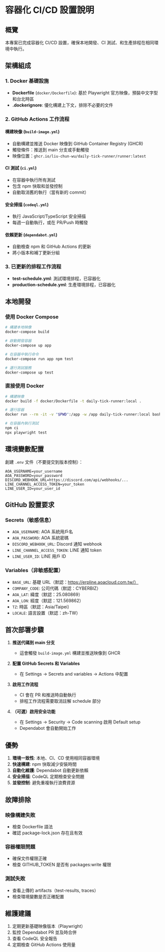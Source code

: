 # 容器化 CI/CD 設置說明

## 概覽

本專案已完成容器化 CI/CD 設置，確保本地開發、CI 測試、和生產排程在相同環境中執行。

## 架構組成

### 1. Docker 基礎設施
- **Dockerfile** (`docker/Dockerfile`): 基於 Playwright 官方映像，預裝中文字型和台北時區
- **.dockerignore**: 優化構建上下文，排除不必要的文件

### 2. GitHub Actions 工作流程

#### 構建映像 (`build-image.yml`)
- 自動構建並推送 Docker 映像到 GitHub Container Registry (GHCR)
- 觸發條件：推送到 main 分支或手動觸發
- 映像位置：`ghcr.io/liu-chun-wu/daily-tick-runner/runner:latest`

#### CI 測試 (`ci.yml`)
- 在容器中執行所有測試
- 包含 npm 快取和並發控制
- 自動取消舊的執行（當有新的 commit）

#### 安全掃描 (`codeql.yml`)
- 執行 JavaScript/TypeScript 安全掃描
- 每週一自動執行，或在 PR/Push 時觸發

#### 依賴更新 (`dependabot.yml`)
- 自動檢查 npm 和 GitHub Actions 的更新
- 將小版本和補丁更新分組

### 3. 已更新的排程工作流程
- **test-schedule.yml**: 測試環境排程，已容器化
- **production-schedule.yml**: 生產環境排程，已容器化

## 本地開發

### 使用 Docker Compose

```bash
# 構建本地映像
docker-compose build

# 啟動開發容器
docker-compose up app

# 在容器中執行命令
docker-compose run app npm test

# 運行測試服務
docker-compose up test
```

### 直接使用 Docker

```bash
# 構建映像
docker build -f docker/Dockerfile -t daily-tick-runner:local .

# 運行容器
docker run --rm -it -v "$PWD":/app -w /app daily-tick-runner:local bash

# 在容器內執行測試
npm ci
npx playwright test
```

## 環境變數配置

創建 `.env` 文件（不要提交到版本控制）：

```env
AOA_USERNAME=your_username
AOA_PASSWORD=your_password
DISCORD_WEBHOOK_URL=https://discord.com/api/webhooks/...
LINE_CHANNEL_ACCESS_TOKEN=your_token
LINE_USER_ID=your_user_id
```

## GitHub 設置要求

### Secrets（敏感信息）
- `AOA_USERNAME`: AOA 系統用戶名
- `AOA_PASSWORD`: AOA 系統密碼
- `DISCORD_WEBHOOK_URL`: Discord 通知 webhook
- `LINE_CHANNEL_ACCESS_TOKEN`: LINE 通知 token
- `LINE_USER_ID`: LINE 用戶 ID

### Variables（非敏感配置）
- `BASE_URL`: 基礎 URL（默認：https://erpline.aoacloud.com.tw/）
- `COMPANY_CODE`: 公司代碼（默認：CYBERBIZ）
- `AOA_LAT`: 緯度（默認：25.080869）
- `AOA_LON`: 經度（默認：121.569862）
- `TZ`: 時區（默認：Asia/Taipei）
- `LOCALE`: 語言設置（默認：zh-TW）

## 首次部署步驟

1. **推送代碼到 main 分支**
   - 這會觸發 `build-image.yml` 構建並推送映像到 GHCR

2. **配置 GitHub Secrets 和 Variables**
   - 在 Settings → Secrets and variables → Actions 中配置

3. **啟用工作流程**
   - CI 會在 PR 和推送時自動執行
   - 排程工作流程需要取消註解 schedule 部分

4. **（可選）啟用安全功能**
   - 在 Settings → Security → Code scanning 啟用 Default setup
   - Dependabot 會自動開始工作

## 優勢

1. **環境一致性**: 本地、CI、CD 使用相同容器環境
2. **快速構建**: npm 快取減少安裝時間
3. **自動化維護**: Dependabot 自動更新依賴
4. **安全掃描**: CodeQL 定期檢查安全問題
5. **並發控制**: 避免重複執行浪費資源

## 故障排除

### 映像構建失敗
- 檢查 Dockerfile 語法
- 確認 package-lock.json 存在且有效

### 容器權限問題
- 確保文件權限正確
- 檢查 GITHUB_TOKEN 是否有 packages:write 權限

### 測試失敗
- 查看上傳的 artifacts（test-results, traces）
- 檢查環境變數是否正確配置

## 維護建議

1. 定期更新基礎映像版本（Playwright）
2. 監控 Dependabot PR 並及時合併
3. 查看 CodeQL 安全報告
4. 定期檢查 GitHub Actions 使用量